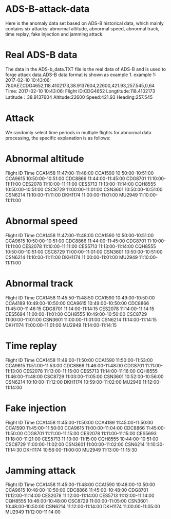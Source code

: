 # ADS-B-attack-data
Here is the anomaly data set based on ADS-B historical data, which mainly contains six attacks: abnormal altitude, abnormal speed, abnormal track, time replay, fake injection and jamming attack. 
# Real ADS-B data
The data in the ADS-b_data.TXT file is the real data of ADS-B and is used to forge attack data.ADS-B data format is shown as example 1. 
example 1:
2017-02-10 10:43:06: 780AE7,CDG4652,118.4102173,38.9137604,22600,421.93,257.545,0,64
Time: 2017-02-10 10:43:06:
Flight ID:CDG4652
Longtitude:118.4102173
Latitude：38.9137604
Altitude:22600
Speed:421.93
Heading:257.545
# Attack
We randomly select time periods in multiple flights for abnormal data processing, the specific explanation is as follows:
# Abnormal altitude
Flight ID       Time
CCA1458    11:47:00-11:48:00
CCA1590    10:50:00-10:51:00
CCA9615    10:50:00-10:51:00
CDC8866    11:44:00-11:45:00
CDG8701    11:10:00-11:11:00
CES2078     11:10:00-11:11:00
CES5713     11:13:00-11:14:00
CQH8555    10:50:00-10:51:00
CSC8729     11:00:00-11:01:00
CSN3601     10:50:00-10:51:00
CSN6214     11:10:00-11:11:00
DKH1174     11:00:00-11:01:00
MU2949      11:10:00-11:11:00
# Abnormal speed
Flight ID       Time
CCA1458    11:47:00-11:48:00
CCA1590    10:50:00-10:51:00
CCA9615    10:50:00-10:51:00
CDC8866    11:44:00-11:45:00
CDG8701    11:10:00-11:11:00
CES2078     11:10:00-11:11:00
CES5713     11:13:00-11:14:00
CQH8555    10:50:00-10:51:00
CSC8729     11:00:00-11:01:00
CSN3601     10:50:00-10:51:00
CSN6214     11:10:00-11:11:00
DKH1174     11:00:00-11:01:00
MU2949      11:10:00-11:11:00
# Abnormal track
Flight ID       Time
CCA1458     11:45:50-11:48:50
CCA1590     10:49:00-10:50:00
CCA4189    10:49:00-10:50:00
CCA9615     10:49:00-10:50:00
CDC8866    11:45:00-11:46:15
CDG8701    11:14:00-11:14:15
CES2078     11:14:00-11:14:15
CES5694     11:00:00-11:01:00
CQH8555    10:49:00-10:50:00
CSC8729     11:00:00-11:01:00
CSN3601    11:00:00-11:01:00
CSN6214    11:14:00-11:14:15
DKH1174    11:00:00-11:01:00
MU2949      11:14:00-11:14:15
# Time replay
Flight ID       Time
CCA1458   11:49:00-11:50:00
CCA1590   11:50:00-11:53:00
CCA9615    11:51:00-11:53:00
CDC8866    11:46:00-11:48:00
CDG8701    11:11:00-11:13:00
CES2078      11:13:00-11:15:00
CES5713      11:14:00-11:16:00
CQH8555    11:46:00-11:48:00
CSC8729      11:03:00-11:05:00
CSN3601      10:52:00-10:56:00
CSN6214       10:10:00-11:12:00
DKH1174       10:59:00-11:02:00
MU2949         11:12:00-11:14:00
# Fake injection 
Flight ID       Time
CCA1458     11:45:00-11:50:00
CCA4189     11:45:00-11:50:00
CCA1590     11:45:00-11:50:00
CCA9615     11:00:00-11:04:00
CDC8866     11:45:00-11:50:00
CDG8701     11:11:00-11:15:00
CES2078      11:11:00-11:15:00
CES5693      11:18:00-11:21:00
CES5713      11:13:00-11:15:00
CQH8555    10:44:00-10:51:00
CSC8729      11:00:00-11:02:00
CSN3601     11:00:00-11:02:00
CSN6214     11:10:30-11:14:30
DKH1174     10:56:00-11:00:00
MU2949       11:13:00-11:15:30
# Jamming attack
Flight ID       Time
CCA1458     11:45:00-11:48:00
CCA1590     10:48:00-10:50:00
CCA9615     10:48:00-10:50:00
CDC8866     11:45:00-10:48:00
CDG8701    11:12:00-11:14:00
CES2078     11:12:00-11:14:00
CES5713     11:12:00-11:14:00
CQH8555   10:46:00-10:48:00
CSC8729     11:00:00-11:05:00
CSN3601    10:48:00-10:50:00
CSN6214    11:12:00-11:14:00
DKH1174    11:00:00-11:05:00
MU2949     11:12:00-11:14:00
